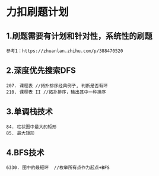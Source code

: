 #   力扣刷题计划    

##  1.刷题需要有计划和针对性，系统性的刷题    
    参考1：https://zhuanlan.zhihu.com/p/388470520

##  2.深度优先搜索DFS 
    207. 课程表 //拓扑排序经典例子, 判断是否有环
    210. 课程表 II //拓扑排序，输出其中一种排序
    
##  3.单调栈技术     
    84. 柱状图中最大的矩形        
    85. 最大矩形        

##  4.BFS技术   
    6330. 图中的最短环  //枚举所有点作为起点+BFS   



